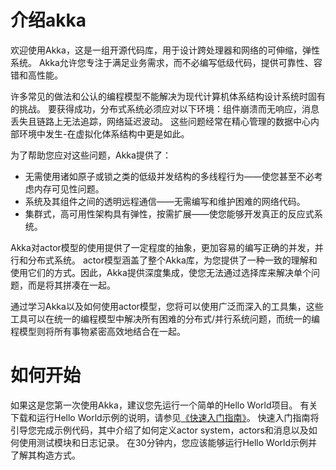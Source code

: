 # 介绍akka

欢迎使用Akka，这是一组开源代码库，用于设计跨处理器和网络的可伸缩，弹性系统。 Akka允许您专注于满足业务需求，而不必编写低级代码，提供可靠性、容错和高性能。

许多常见的做法和公认的编程模型不能解决为现代计算机体系结构设计系统时固有的挑战。 要获得成功，分布式系统必须应对以下环境：组件崩溃而无响应，消息丢失且链路上无法追踪，网络延迟波动。 这些问题经常在精心管理的数据中心内部环境中发生-在虚拟化体系结构中更是如此。

为了帮助您应对这些问题，Akka提供了：

- 无需使用诸如原子或锁之类的低级并发结构的多线程行为——使您甚至不必考虑内存可见性问题。
- 系统及其组件之间的透明远程通信——无需编写和维护困难的网络代码。
- 集群式，高可用性架构具有弹性，按需扩展——使您能够开发真正的反应式系统。
  
Akka对actor模型的使用提供了一定程度的抽象，更加容易的编写正确的并发，并行和分布式系统。 actor模型涵盖了整个Akka库，为您提供了一种一致的理解和使用它们的方式。因此，Akka提供深度集成，使您无法通过选择库来解决单个问题，而是将其拼凑在一起。

通过学习Akka以及如何使用actor模型，您将可以使用广泛而深入的工具集，这些工具可以在统一的编程模型中解决所有困难的分布式/并行系统问题，而统一的编程模型则将所有事物紧密高效地结合在一起。

# 如何开始

如果这是您第一次使用Akka，建议您先运行一个简单的Hello World项目。 有关下载和运行Hello World示例的说明，请参见[《快速入门指南》](https://developer.lightbend.com/guides/akka-quickstart-java/)。 快速入门指南将引导您完成示例代码，其中介绍了如何定义actor system，actors和消息以及如何使用测试模块和日志记录。 在30分钟内，您应该能够运行Hello World示例并了解其构造方式。
